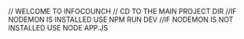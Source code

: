// WELCOME TO INFOCOUNCH 
// CD TO THE MAIN PROJECT DIR
//IF NODEMON IS INSTALLED USE NPM RUN DEV
//IF NODEMON IS NOT INSTALLED USE NODE APP.JS 
